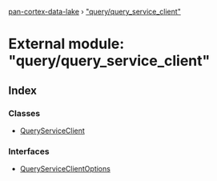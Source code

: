 [pan-cortex-data-lake](../README.md) › ["query/query_service_client"](_query_query_service_client_.md)

# External module: "query/query_service_client"

## Index

### Classes

* [QueryServiceClient](../classes/_query_query_service_client_.queryserviceclient.md)

### Interfaces

* [QueryServiceClientOptions](../interfaces/_query_query_service_client_.queryserviceclientoptions.md)
